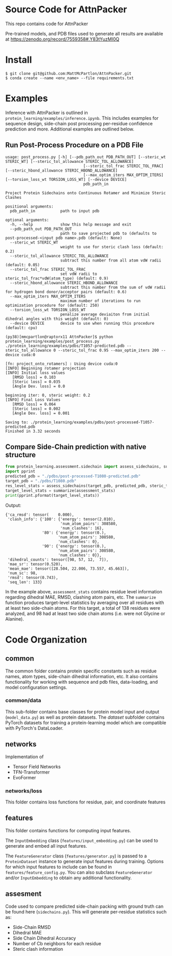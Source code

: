 # Source Code for AttnPacker 

This repo contains code for AttnPacker

Pre-trained models, and PDB files used to generate all results are available at  https://zenodo.org/record/7559358#.Y83tYuzMI0Q

# Install
```
$ git clone git@github.com:MattMcPartlon/AttnPacker.git
$ conda create --name <env_name> --file requirements.txt

```

# Examples

Inference with AttnPacker is outlined in `protein_learning/examples/inference.ipynb`. This includes examples for sequence design, side-chain post processing 
per-residue confidence prediction and more. Additional examples are outlined below.

## Run Post-Process Procedure on a PDB File
```
usage: post_process.py [-h] [--pdb_path_out PDB_PATH_OUT] [--steric_wt STERIC_WT] [--steric_tol_allowance STERIC_TOL_ALLOWANCE]
                                  [--steric_tol_frac STERIC_TOL_FRAC] [--steric_hbond_allowance STERIC_HBOND_ALLOWANCE]
                                  [--max_optim_iters MAX_OPTIM_ITERS] [--torsion_loss_wt TORSION_LOSS_WT] [--device DEVICE]
                                  pdb_path_in

Project Protein Sidechains onto Continuous Rotamer and Minimize Steric Clashes

positional arguments:
  pdb_path_in           path to input pdb

optional arguments:
  -h, --help            show this help message and exit
  --pdb_path_out PDB_PATH_OUT
                        path to save projected pdb to (defaults to post-processed-<input pdb name>.pdb (default: None)
  --steric_wt STERIC_WT
                        weight to use for steric clash loss (default: 0.2)
  --steric_tol_allowance STERIC_TOL_ALLOWANCE
                        subtract this number from all atom vdW radii (default: 0.05)
  --steric_tol_frac STERIC_TOL_FRAC
                        set vdW radii to steric_tol_frac*vdW(atom_type) (default: 0.9)
  --steric_hbond_allowance STERIC_HBOND_ALLOWANCE
                        subtract this number from the sum of vdW radii for hydrogen bond donor/acceptor pairs (default: 0.6)
  --max_optim_iters MAX_OPTIM_ITERS
                        maximum number of iterations to run optimization procedure for (default: 250)
  --torsion_loss_wt TORSION_LOSS_WT
                        penalize average deviaiton from initial dihedral angles with this weight (default: 0)
  --device DEVICE       device to use when running this procedure (default: cpu)

(py38)[mmcpartlon@raptorx11 AttnPacker]$ python protein_learning/examples/post_process.py ./protein_learning/examples/pdbs/T1057-predicted.pdb --steric_tol_allowance 0 --steric_tol_frac 0.95 --max_optim_iters 200 --device cuda:0

[fn: project_onto_rotamers] : Using device cuda:0
[INFO] Beginning rotamer projection
[INFO] Initial loss values
   [RMSD loss] = 0.103
   [Steric loss] = 0.035
   [Angle Dev. loss] = 0.0

beginning iter: 0, steric weight: 0.2
[INFO] Final Loss Values
   [RMSD loss] = 0.064
   [Steric loss] = 0.002
   [Angle Dev. loss] = 0.001

Saving to: ./protein_learning/examples/pdbs/post-processed-T1057-predicted.pdb
Finished in 3.32 seconds
```

## Compare Side-Chain prediction with native structure

```python
from protein_learning.assessment.sidechain import assess_sidechains, summarize
import pprint
predicted_pdb = "./pdbs/post-processed-T1080-predicted.pdb"
target_pdb = "./pdbs/T1080.pdb"
res_level_stats = assess_sidechains(target_pdb, predicted_pdb, steric_tol_fracs = [1,0.9,0.8])
target_level_stats = summarize(assessment_stats)
print(pprint.pformat(target_level_stats))
```
Output:
```
{'ca_rmsd': tensor(    0.000),
 'clash_info': {'100': {'energy': tensor(2.010),
                        'num_atom_pairs': 308580,
                        'num_clashes': 16},
                '80': {'energy': tensor(0.),
                       'num_atom_pairs': 308580,
                       'num_clashes': 0},
                '90': {'energy': tensor(0.),
                       'num_atom_pairs': 308580,
                       'num_clashes': 0}},
 'dihedral_counts': tensor([98, 57, 12,  7]),
 'mae_sr': tensor(0.520),
 'mean_mae': tensor([28.504, 22.006, 73.557, 45.663]),
 'num_sc': 98,
 'rmsd': tensor(0.743),
 'seq_len': 133}
```

In the example above, `assessment_stats` contains residue level information regarding dihedral MAE, RMSD, clashing atom pairs, etc. The `summarize` function produces target-level statistics by averaging over all residues with at least two side-chain atoms. For this target, a total of 138 residues were analyzed, and 98 had at least two side chain atoms (i.e. were not Glycine or Alanine).

# Code Organization

## common

The common folder contains protein specific constants such as residue names, atom types, side-chain dihedral
information, etc. It also contains functionality for working with sequence and pdb files, data-loading, and model
configuration settings.

### common/data

This sub-folder contains base classes for protein model input and output (`model_data.py`)
as well as protein datasets. The *dataset* subfolder contains PyTorch datasets for training a protein-learning model
which are compatible with PyTorch's DataLoader.

## networks
Implementation of

- Tensor Field Networks
- TFN-Transformer
- EvoFormer

### networks/loss

This folder contains loss functions for residue, pair, and coordinate features

## features

This folder contains functions for computing input features.

The `InputEmbedding` class (`features/input_embedding.py`) can be used to generate and embed all input features.

The `FeatureGenerator` class (`features/generator.py`) is passed to a `ProteinDataset` instance to generate input
features during training. Options for which input features to include can be found in `features/feature_config.py`. You
can also subclass `FeatureGenerator` and/or `InputEmbedding` to obtain any additional functionality.

## assesment

Code used to compare predicted side-chain packing with ground truth can be found here (`sidechains.py`). 
This will generate per-residue statistics such as:
- Side-Chain RMSD
- Dihedral MAE
- Side Chain Dihedral Accuracy
- Number of Cb neighbors for each residue
- Steric clash information



